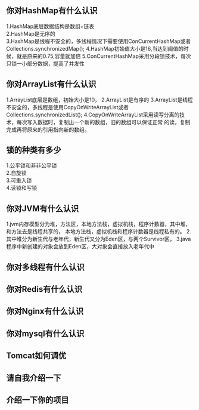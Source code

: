 ## 你对HashMap有什么认识

1.HashMap底层数据结构是数组+链表  
2.HashMap是无序的  
3.HashMap是线程不安全的，多线程情况下需要使用ConCurrentHashMap或者Collections.synchronizedMap();
4.HashMap初始值大小是16,当达到阈值的时候，就是原来的0.75,容量就加倍
5.ConCurrentHashMap采用分段锁技术，每次只锁一小部分数据，提高了并发性

## 你对ArrayList有什么认识

1.ArrayList底层是数组，初始大小是10，
2.ArrayList是有序的
3.ArrayList是线程不安全的，多线程是使用CopyOnWriteArrayList或者Collections.synchronizedList();
4.CopyOnWriteArrayList采用读写分离的技术，每次写入数据时，复制出一个新的数组，旧的数组可以保证正常
的读，复制完成再将原来的引用指向新的数组。



## 锁的种类有多少

1.公平锁和非非公平锁  
2.自旋锁  
3.可重入锁  
4.读锁和写锁  

## 你对JVM有什么认识

1.jvm内存模型分为堆，方法区，本地方法栈，虚拟机栈，程序计数器，其中堆，和方法去是线程共享的，
本地方法栈，虚拟机栈和程序计数器是线程私有的。
2.其中堆分为新生代与老年代，新生代又分为Eden区，与两个Survivor区，
3.java程序中新创建的对象会放到Eden区，大对象会直接放入老年代中    



## 你对多线程有什么认识

## 你对Redis有什么认识

## 你对Nginx有什么认识

## 你对mysql有什么认识

## Tomcat如何调优

## 请自我介绍一下

## 介绍一下你的项目


